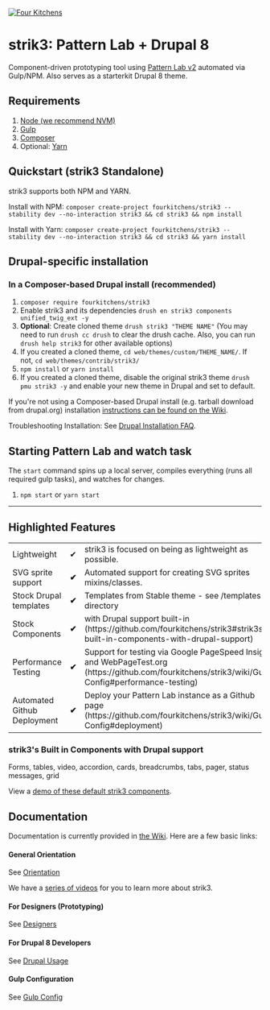 [![Four Kitchens](https://img.shields.io/badge/4K-Four%20Kitchens-35AA4E.svg)](https://fourkitchens.com/)

# strik3: Pattern Lab + Drupal 8

Component-driven prototyping tool using [Pattern Lab v2](http://patternlab.io/) automated via Gulp/NPM. Also serves as a starterkit Drupal 8 theme.

## Requirements

  1. [Node (we recommend NVM)](https://github.com/creationix/nvm)
  2. [Gulp](http://gulpjs.com/)
  3. [Composer](https://getcomposer.org/)
  4. Optional: [Yarn](https://github.com/yarnpkg/yarn)

## Quickstart (strik3 Standalone)
strik3 supports both NPM and YARN.

Install with NPM:
`composer create-project fourkitchens/strik3 --stability dev --no-interaction strik3 && cd strik3 && npm install`

Install with Yarn:
`composer create-project fourkitchens/strik3 --stability dev --no-interaction strik3 && cd strik3 && yarn install`

## Drupal-specific installation

### In a Composer-based Drupal install (recommended)

  1. `composer require fourkitchens/strik3`
  2. Enable strik3 and its dependencies `drush en strik3 components unified_twig_ext -y`
  3. **Optional**: Create cloned theme `drush strik3 "THEME NAME"` (You may need to run `drush cc drush` to clear the drush cache. Also, you can run `drush help strik3` for other available options)
  4. If you created a cloned theme, `cd web/themes/custom/THEME_NAME/`. If not, `cd web/themes/contrib/strik3/`
  5. `npm install` or `yarn install`
  6. If you created a cloned theme, disable the original strik3 theme `drush pmu strik3 -y` and enable your new theme in Drupal and set to default.

If you're not using a Composer-based Drupal install (e.g. tarball download from drupal.org) installation [instructions can be found on the Wiki](https://github.com/fourkitchens/strik3/wiki/Installation).

Troubleshooting Installation: See [Drupal Installation FAQ](https://github.com/fourkitchens/strik3/wiki/Installation#drupal-installation-faq).

## Starting Pattern Lab and watch task

The `start` command spins up a local server, compiles everything (runs all required gulp tasks), and watches for changes.

  1. `npm start` or `yarn start`

  ---

## Highlighted Features

<table><tbody>
<tr><td>Lightweight</td><td>✔</td><td>strik3 is focused on being as lightweight as possible.</td></tr>
<tr><td>SVG sprite support </td><td><strong>✔</strong></td><td>Automated support for creating SVG sprites mixins/classes.</td></tr>
<tr><td>Stock Drupal templates </td><td><strong>✔</strong></td><td>Templates from Stable theme - see /templates directory</td></tr>
<tr><td>Stock Components </td><td><strong>✔</strong></td><td>with Drupal support built-in (https://github.com/fourkitchens/strik3#strik3s-built-in-components-with-drupal-support)</td></tr>
<tr><td>Performance Testing </td><td><strong>✔</strong></td><td>Support for testing via Google PageSpeed Insights and WebPageTest.org (https://github.com/fourkitchens/strik3/wiki/Gulp-Config#performance-testing)</td></tr>
<tr><td>Automated Github Deployment </td><td><strong>✔</strong></td><td>Deploy your Pattern Lab instance as a Github page (https://github.com/fourkitchens/strik3/wiki/Gulp-Config#deployment)</td></tr>
</tbody></table>

<h3 id="components">strik3's Built in Components with Drupal support</h3>
Forms, tables, video, accordion, cards, breadcrumbs, tabs, pager, status messages, grid

View a [demo of these default strik3 components](https://fourkitchens.github.io/strik3/pattern-lab/public/).

## Documentation
Documentation is currently provided in [the Wiki](https://github.com/fourkitchens/strik3/wiki). Here are a few basic links:

#### General Orientation

See [Orientation](https://github.com/fourkitchens/strik3/wiki/Orientation)

We have a [series of videos](https://www.youtube.com/playlist?list=PLO9S6JjNqWsGMQLDfE8Ekt0ryrGa3g4km) for you to learn more about strik3.

#### For Designers (Prototyping)

See [Designers](https://github.com/fourkitchens/strik3/wiki/For-Designers)

#### For Drupal 8 Developers

See [Drupal Usage](https://github.com/fourkitchens/strik3/wiki/Drupal-Usage)

#### Gulp Configuration

See [Gulp Config](https://github.com/fourkitchens/strik3/wiki/Gulp-Config)
